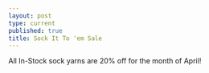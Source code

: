 ```yaml
---
layout: post
type: current
published: true
title: Sock It To 'em Sale
---
```

All In-Stock sock yarns are 20% off for the month of April!
